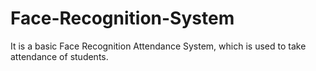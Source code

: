 # Face-Recognition-System
It is a basic Face Recognition Attendance System, which is used to take attendance of students.
